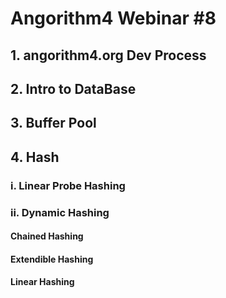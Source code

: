 # Angorithm4 Webinar #8

## 1. angorithm4.org Dev Process


## 2. Intro to DataBase


## 3. Buffer Pool


## 4. Hash

### i. Linear Probe Hashing


### ii. Dynamic Hashing
#### Chained Hashing
#### Extendible Hashing
#### Linear Hashing
